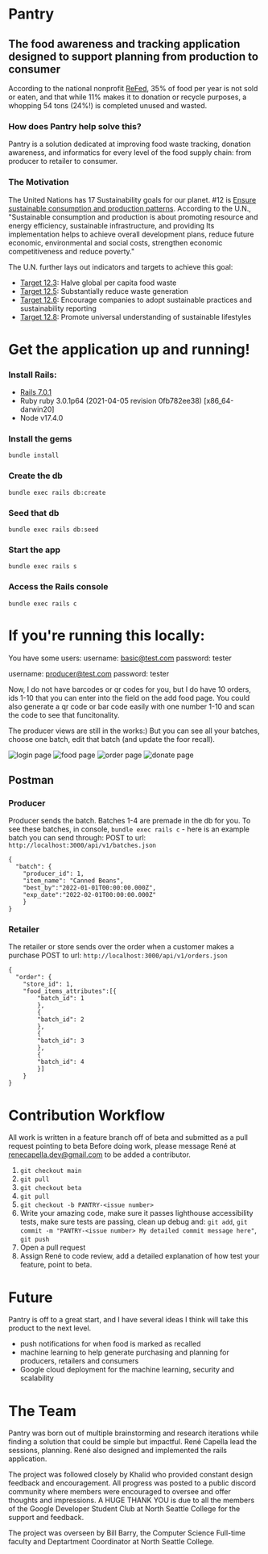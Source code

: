 # Pantry
## The food awareness and tracking application designed to support planning from production to consumer
According to the national nonprofit [ReFed](https://refed.org/about/who-we-are/#about-us), 
35% of food per year is not sold or eaten, and that while 11% makes it to donation or recycle purposes,
a whopping 54 tons (24%!) is completed unused and wasted.
### How does Pantry help solve this?
Pantry is a solution dedicated at improving food waste tracking, donation awareness, and informatics
for every level of the food supply chain: from producer to retailer to consumer.
### The Motivation
The United Nations has 17 Sustainability goals for our planet. #12 is
[Ensure sustainable consumption and production patterns](https://sdg-tracker.org/sustainable-consumption-production).
According to the U.N., "Sustainable consumption and production is about
promoting resource and energy efficiency, sustainable infrastructure, and providing
Its implementation helps to achieve overall development plans, reduce future economic,
environmental and social costs, strengthen economic competitiveness and reduce poverty."

The U.N. further lays out indicators and targets to achieve this goal:
- [Target 12.3](https://sdg-tracker.org/sustainable-consumption-production#12.3): Halve global per capita food waste
- [Target 12.5](https://sdg-tracker.org/sustainable-consumption-production#12.5): Substantially reduce waste generation
- [Target 12.6](https://sdg-tracker.org/sustainable-consumption-production#12.6): Encourage companies to adopt sustainable practices and sustainability reporting
- [Target 12.8](https://sdg-tracker.org/sustainable-consumption-production#12.8): Promote universal understanding of sustainable lifestyles
      
# Get the application up and running!
###  Install Rails:
- [Rails 7.0.1](https://guides.rubyonrails.org/getting_started.html)
- Ruby ruby 3.0.1p64 (2021-04-05 revision 0fb782ee38) [x86_64-darwin20]
- Node v17.4.0

### Install the gems
 `bundle install`
### Create the db
`bundle exec rails db:create`
### Seed that db
`bundle exec rails db:seed`
### Start the app
`bundle exec rails s`
### Access the Rails console
`bundle exec rails c`

# If you're running this locally:
You have some users:
username: basic@test.com
password: tester

username: producer@test.com
password: tester

Now, I do not have barcodes or qr codes for you, but I do have 10 orders, ids 1-10 that you can enter into the field on the add food page. You could also generate a qr code or bar code easily with one number 1-10 and scan the code to see that funcitonality.

The producer views are still in the works:) But you can see all your batches, choose one batch, edit that batch (and update the foor recall).

![login page](https://github.com/ReneCapella/Pantry/blob/main/login.png)
![food page](https://github.com/ReneCapella/Pantry/blob/main/food.jpg)
![order page](https://github.com/ReneCapella/Pantry/blob/main/order.jpg)
![donate page](https://github.com/ReneCapella/Pantry/blob/main/donate.jpg)

## Postman
### Producer
Producer sends the batch. Batches 1-4 are premade in the db for you. To see these batches, in console, `bundle exec rails c` - here is an example batch you can send through:
POST to url:
`http://localhost:3000/api/v1/batches.json`
```
{
  "batch": {
    "producer_id": 1,
    "item_name": "Canned Beans",
    "best_by":"2022-01-01T00:00:00.000Z",
    "exp_date":"2022-02-01T00:00:00.000Z"
    }
}
```

### Retailer
The retailer or store sends over the order when a customer makes a purchase 
POST to url: 
`http://localhost:3000/api/v1/orders.json`
```
{
  "order": {
    "store_id": 1,
    "food_items_attributes":[{
        "batch_id": 1
        },
        {
        "batch_id": 2
        },
        {
        "batch_id": 3
        },
        {
        "batch_id": 4
        }]
    }
}
```

# Contribution Workflow
All work is written in a feature branch off of beta and submitted as a pull request pointing to beta
Before doing work, please message René at renecapella.dev@gmail.com to be added a contributor.

1. `git checkout main`
2. `git pull`
3. `git checkout beta`
4. `git pull`
5. `git checkout -b PANTRY-<issue number>`
6. Write your amazing code, make sure it passes lighthouse accessibility tests, make sure tests are passing, clean up debug and: `git add`, `git commit -m "PANTRY-<issue number> My detailed commit message here"`, `git push`
7. Open a pull request
8. Assign René to code review, add a detailed explanation of how test your feature, point to beta.

# Future
Pantry is off to a great start, and I have several ideas I think will take this product to the next level. 
- push notifications for when food is marked as recalled
- machine learning to help generate purchasing and planning for producers, retailers and consumers
- Google cloud deployment for the machine learning, security and scalability

# The Team
Pantry was born out of multiple brainstorming and research iterations while finding a solution that could be simple but impactful. René Capella lead the sessions, planning. René also designed and implemented the rails application. 

The project was followed closely by Khalid who provided constant design feedback and encouragement. All progress was posted to a public discord community where members were encouraged to oversee and offer thoughts and impressions. A HUGE THANK YOU is due to all the members of the Google Developer Student Club at North Seattle College for the support and feedback. 

The project was overseen by Bill Barry, the Computer Science Full-time faculty and Deptartment Coordinator at North Seattle College.

